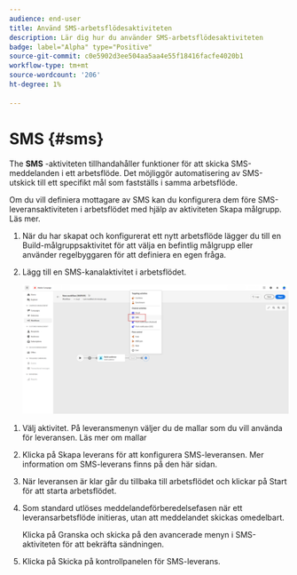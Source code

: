 ```yaml
---
audience: end-user
title: Använd SMS-arbetsflödesaktiviteten
description: Lär dig hur du använder SMS-arbetsflödesaktiviteten
badge: label="Alpha" type="Positive"
source-git-commit: c0e5902d3ee504aa5aa4e55f18416facfe4020b1
workflow-type: tm+mt
source-wordcount: '206'
ht-degree: 1%

---
```



# SMS {#sms}

The **SMS** -aktiviteten tillhandahåller funktioner för att skicka SMS-meddelanden i ett arbetsflöde. Det möjliggör automatisering av SMS-utskick till ett specifikt mål som fastställs i samma arbetsflöde.

Om du vill definiera mottagare av SMS kan du konfigurera dem före SMS-leveransaktiviteten i arbetsflödet med hjälp av aktiviteten Skapa målgrupp. Läs mer.

1. När du har skapat och konfigurerat ett nytt arbetsflöde lägger du till en Build-målgruppsaktivitet för att välja en befintlig målgrupp eller använder regelbyggaren för att definiera en egen fråga.

1. Lägg till en SMS-kanalaktivitet i arbetsflödet.

   ![](../assets/activity-sms-1.png)
<!--
1. Select the Type of delivery:

    * Single delivery: Choose this option if you want the SMS to be sent only once. You have the flexibility to choose whether or not to include an outbound transition from this activity.

    * Recurring delivery: Choose this option if you want the SMS to be sent multiple times based on a defined frequency. The frequency can be configured using a Scheduler activity, allowing you to schedule the SMS to be sent at regular intervals.
-->

1. Välj aktivitet. På leveransmenyn väljer du de mallar som du vill använda för leveransen. Läs mer om mallar

1. Klicka på Skapa leverans för att konfigurera SMS-leveransen. Mer information om SMS-leverans finns på den här sidan.

1. När leveransen är klar går du tillbaka till arbetsflödet och klickar på Start för att starta arbetsflödet.

1. Som standard utlöses meddelandeförberedelsefasen när ett leveransarbetsflöde initieras, utan att meddelandet skickas omedelbart.

   Klicka på Granska och skicka på den avancerade menyn i SMS-aktiviteten för att bekräfta sändningen.

1. Klicka på Skicka på kontrollpanelen för SMS-leverans.

